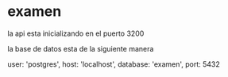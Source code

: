 # examen
la api esta inicializando en el puerto 3200

la base de datos esta de la siguiente manera

user: 'postgres',
  host: 'localhost',
  database: 'examen',
  port: 5432
